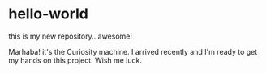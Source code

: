 # hello-world
this is my new repository.. awesome!

Marhaba! it's the Curiosity machine. I arrived recently and I'm ready to get my hands on this project. 
Wish me luck.
